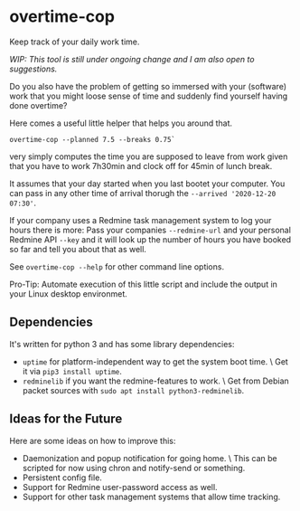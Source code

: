 # overtime-cop
Keep track of your daily work time.

*WIP: This tool is still under ongoing change and I am also open to suggestions.*

Do you also have the problem of getting so immersed with your (software) work that
you might loose sense of time and suddenly find yourself having done overtime?

Here comes a useful little helper that helps you around that.

```
overtime-cop --planned 7.5 --breaks 0.75`
```

very simply computes the time you are supposed to leave from work given that
you have to work 7h30min and clock off for 45min of lunch break.

It assumes that your day started when you last bootet your computer. You can
pass in any other time of arrival thorugh the `--arrived '2020-12-20 07:30'`.

If your company uses a Redmine task management system to log your hours there is
more: Pass your companies `--redmine-url` and your personal Redmine API `--key`
and it will look up the number of hours you have booked so far and tell you about
that as well.

See `overtime-cop --help` for other command line options.

Pro-Tip: Automate execution of this little script and include the output in your
Linux desktop environmet.

## Dependencies

It's written for python 3 and has some library dependencies:
- `uptime` for platform-independent way to get the system boot time. \\
  Get it via `pip3 install uptime`.
- `redminelib` if you want the redmine-features to work. \\
  Get from Debian packet sources with `sudo apt install python3-redminelib`.

## Ideas for the Future

Here are some ideas on how to improve this:
- Daemonization and popup notification for going home. \\
  This can be scripted for now using chron and notify-send or something.
- Persistent config file.
- Support for Redmine user-password access as well.
- Support for other task management systems that allow time tracking.
